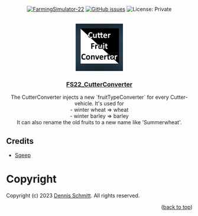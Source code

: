 <a name="readme-top"></a>

<div align="center">

[![FarmingSimulator-22](https://img.shields.io/badge/FarmingSimulator-22-blue?style=flat-square)](https://www.farming-simulator.com/)
[![GitHub issues](https://img.shields.io/github/issues/Peppie84/FS22_CutterConverter?style=flat-square)](https://github.com/Peppie84/FS22_CutterConverter/issues)
![License: Private](https://img.shields.io/badge/PRIVATE-black?style=flat-square)

<br />

<img src="documents/icon_CutterConverter.jpg" style="width: 128px;">

<h3 align="center"><u>FS22_CutterConverter</u></h3>

<p align="center">
    The CutterConverter injects a new `fruitTypeConverter` for every Cutter-vehicle. It's used for<br />
    - winter wheat => wheat<br />
    - winter barley => barley<br />
    It can also rename the old fruits to a new name like 'Summerwheat'.
</p>

</div>

## Credits
* [Sqeep](https://github.com/Sqeep91)

# Copyright
Copyright (c) 2023 [Dennis Schmitt](https://github.com/peppie84).
All rights reserved.

<p align="right">(<a href="#readme-top">back to top</a>)</p>